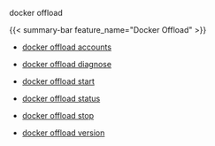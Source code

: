 docker offload


{{< summary-bar feature_name="Docker Offload" >}}


- [docker offload accounts](https://docs.docker.com/reference/cli/docker/offload/accounts/)

- [docker offload diagnose](https://docs.docker.com/reference/cli/docker/offload/diagnose/)

- [docker offload start](https://docs.docker.com/reference/cli/docker/offload/start/)

- [docker offload status](https://docs.docker.com/reference/cli/docker/offload/status/)

- [docker offload stop](https://docs.docker.com/reference/cli/docker/offload/stop/)

- [docker offload version](https://docs.docker.com/reference/cli/docker/offload/version/)
